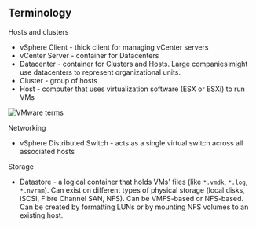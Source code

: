 Terminology
-----------

Hosts and clusters
* vSphere Client - thick client for managing vCenter servers
* vCenter Server - container for Datacenters
* Datacenter - container for Clusters and Hosts. Large companies might use
    datacenters to represent organizational units.
* Cluster - group of hosts
* Host - computer that uses virtualization software (ESX or ESXi) to run VMs

![VMware terms](https://raw.github.com/jreisinger/blog/master/files/vmware_terms.png)

Networking
* vSphere Distributed Switch - acts as a single virtual switch across all
    associated hosts

Storage
* Datastore - a logical container that holds VMs' files (like `*.vmdk`, `*.log`,
    `*.nvram`). Can exist on different types of physical storage (local disks,
    iSCSI, Fibre Channel SAN, NFS). Can be VMFS-based or NFS-based. Can be
    created by formatting LUNs or by mounting NFS volumes to an existing host.
